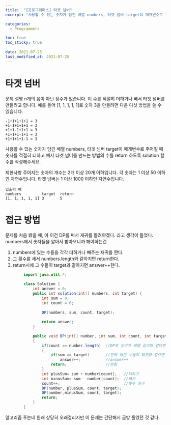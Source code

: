 ```yaml
---
title:  "[프로그래머스] 타겟 넘버"
excerpt: "사용할 수 있는 숫자가 담긴 배열 numbers, 타겟 넘버 target이 매개변수로 주어질 때 숫자를 적절히 더하고 빼서 타겟 넘버를 만드는 방법의 수를 return 하도록 solution 함수를 작성해주세요."

categories:
  - Programmers

toc: true
toc_sticky: true
 
date: 2021-07-25
last_modified_at: 2021-07-25
---
```


# 타겟 넘버

문제 설명
n개의 음이 아닌 정수가 있습니다. 이 수를 적절히 더하거나 빼서 타겟 넘버를 만들려고 합니다. 예를 들어 [1, 1, 1, 1, 1]로 숫자 3을 만들려면 다음 다섯 방법을 쓸 수 있습니다.

    -1+1+1+1+1 = 3
    +1-1+1+1+1 = 3
    +1+1-1+1+1 = 3
    +1+1+1-1+1 = 3
    +1+1+1+1-1 = 3

사용할 수 있는 숫자가 담긴 배열 numbers, 타겟 넘버 target이 매개변수로 주어질 때 숫자를 적절히 더하고 빼서 타겟 넘버를 만드는 방법의 수를 return 하도록 solution 함수를 작성해주세요.

제한사항
주어지는 숫자의 개수는 2개 이상 20개 이하입니다.
각 숫자는 1 이상 50 이하인 자연수입니다.
타겟 넘버는 1 이상 1000 이하인 자연수입니다.

    입출력 예
    numbers     	target	return
    [1, 1, 1, 1, 1]	3	    5
    

# 접근 방법
문제를 처음 봤을 때, 아 이건 DP를 써서 재귀를 돌려야겠다. 라고 생각이 들었다. numbers에서 숫자들을 알아서 받아오니까 해야하는건

1. numbers에 있는 수들을 각각 더하거나 빼주는 재귀를 짠다.
2. 그 횟수를 세서 numbers.length와 같아지면 return한다.
3. return시에 그 수들이 target과 같아지면 answer++한다.

```java
        import java.util.*;
        
        class Solution {
            int answer = 0;
            public int solution(int[] numbers, int target) {
                int sum = 0;
                int count = 0;
                
                DP(numbers, sum, count, target);
                
                return answer;
            }
            
            public void DP(int[] number, int sum, int count, int target)
            {
                if(count == number.length)  //DP의 깊이가 배열 길이와 같다면
                {
                    if(sum == target)       //만약 더한 수들이 타겟과 같으면
                        answer++;           //answer++
                    return;                 //반환
                }
                int plusSum= sum + number[count];   //더하기
                int minusSum= sum - number[count];  //빼기
                count++;                            //횟수 증가
                DP(number, plusSum, count, target);
                DP(number,minusSum, count, target);
                return;
            }
        }
```

알고리즘 푸는데 원래 상당히 오래걸리지만 이 문제는 간단해서 금방 풀었던 것 같다.